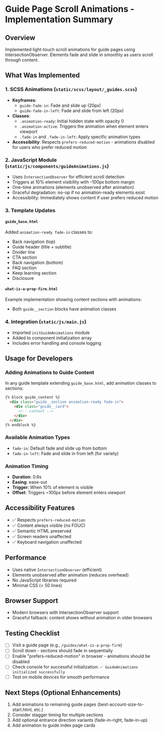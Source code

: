 # Guide Page Scroll Animations - Implementation Summary

## Overview
Implemented light-touch scroll animations for guide pages using IntersectionObserver. Elements fade and slide in smoothly as users scroll through content.

## What Was Implemented

### 1. SCSS Animations (`static/scss/layout/_guides.scss`)
- **Keyframes**:
  - `guide-fade-in`: Fade and slide up (20px)
  - `guide-fade-in-left`: Fade and slide from left (20px)
- **Classes**:
  - `.animation-ready`: Initial hidden state with opacity 0
  - `.animation-active`: Triggers the animation when element enters viewport
  - `.fade-in` and `.fade-in-left`: Apply specific animation types
- **Accessibility**: Respects `prefers-reduced-motion` - animations disabled for users who prefer reduced motion

### 2. JavaScript Module (`static/js/components/guideAnimations.js`)
- Uses `IntersectionObserver` for efficient scroll detection
- Triggers at 10% element visibility with -100px bottom margin
- One-time animations (elements unobserved after animation)
- Graceful degradation: no-op if no animation-ready elements exist
- Accessibility: Immediately shows content if user prefers reduced motion

### 3. Template Updates

#### `guide_base.html`
Added `animation-ready fade-in` classes to:
- Back navigation (top)
- Guide header (title + subtitle)
- Divider line
- CTA section
- Back navigation (bottom)
- FAQ section
- Keep learning section
- Disclosure

#### `what-is-a-prop-firm.html`
Example implementation showing content sections with animations:
- Both `guide__section` blocks have animation classes

### 4. Integration (`static/js/main.js`)
- Imported `initGuideAnimations` module
- Added to component initialization array
- Includes error handling and console logging

## Usage for Developers

### Adding Animations to Guide Content
In any guide template extending `guide_base.html`, add animation classes to sections:

```html
{% block guide_content %}
  <div class="guide__section animation-ready fade-in">
    <div class="guide__card">
      <!-- content -->
    </div>
  </div>
{% endblock %}
```

### Available Animation Types
- `fade-in`: Default fade and slide up from bottom
- `fade-in-left`: Fade and slide in from left (for variety)

### Animation Timing
- **Duration**: 0.6s
- **Easing**: ease-out
- **Trigger**: When 10% of element is visible
- **Offset**: Triggers ~100px before element enters viewport

## Accessibility Features
- ✅ Respects `prefers-reduced-motion`
- ✅ Content always visible (no FOUC)
- ✅ Semantic HTML preserved
- ✅ Screen readers unaffected
- ✅ Keyboard navigation unaffected

## Performance
- Uses native `IntersectionObserver` (efficient)
- Elements unobserved after animation (reduces overhead)
- No JavaScript libraries required
- Minimal CSS (< 50 lines)

## Browser Support
- Modern browsers with IntersectionObserver support
- Graceful fallback: content shows without animation in older browsers

## Testing Checklist
- [ ] Visit a guide page (e.g., `/guides/what-is-a-prop-firm`)
- [ ] Scroll down - sections should fade in sequentially
- [ ] Enable "prefers-reduced-motion" in browser - animations should be disabled
- [ ] Check console for successful initialization: `✅ GuideAnimations initialized successfully`
- [ ] Test on mobile devices for smooth performance

## Next Steps (Optional Enhancements)
1. Add animations to remaining guide pages (best-account-size-to-start.html, etc.)
2. Consider stagger timing for multiple sections
3. Add optional entrance direction variants (fade-in-right, fade-in-up)
4. Add animation to guide index page cards
